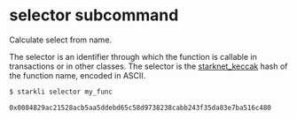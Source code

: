 # selector subcommand

Calculate select from name.

The selector is an identifier through which the function is callable in
transactions or in other classes. The selector is the
[starknet_keccak](https://docs.starknet.io/documentation/architecture_and_concepts/Hashing/hash-functions/#starknet-keccak)
hash of the function name, encoded in ASCII.

```bash
$ starkli selector my_func

0x0084829ac21528acb5aa5ddebd65c58d9738238cabb243f35da83e7ba516c480
```
